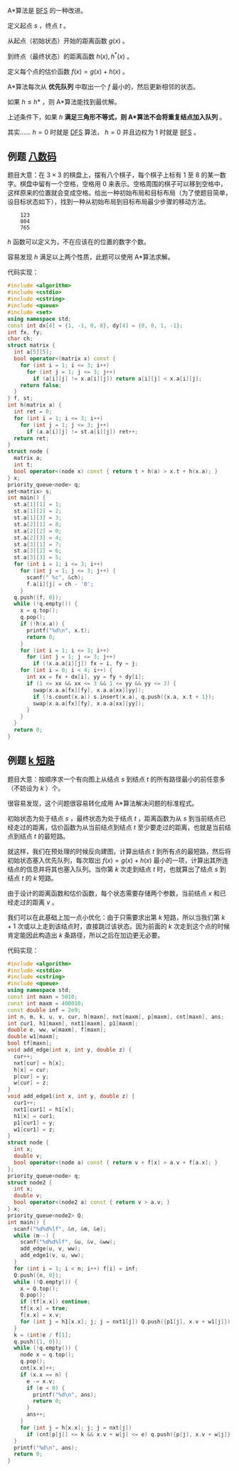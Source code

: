 A\*算法是 [BFS](./bfs.md) 的一种改进。

定义起点 $s$ ，终点 $t$ 。

从起点（初始状态）开始的距离函数 $g(x)$ 。

到终点（最终状态）的距离函数 $h(x), h^*(x)$ 。

定义每个点的估价函数 $f(x)=g(x)+h(x)$ 。

A\*算法每次从 **优先队列** 中取出一个 $f$ 最小的，然后更新相邻的状态。

如果 $h\leq h*$ ，则 A\*算法能找到最优解。

上述条件下，如果 $h$  **满足三角形不等式，则 A\*算法不会将重复结点加入队列** 。

其实…… $h=0$ 时就是 [DFS](./dfs.md) 算法， $h=0$ 并且边权为 $1$ 时就是 [BFS](./bfs.md) 。

## 例题 [八数码](https://www.luogu.com.cn/problem/P1379) 

题目大意：在 $3\times 3$ 的棋盘上，摆有八个棋子，每个棋子上标有 $1$ 至 $8$ 的某一数字。棋盘中留有一个空格，空格用 $0$ 来表示。空格周围的棋子可以移到空格中，这样原来的位置就会变成空格。给出一种初始布局和目标布局（为了使题目简单，设目标状态如下），找到一种从初始布局到目标布局最少步骤的移动方法。

```plain
    123
    804
    765
```

 $h$ 函数可以定义为，不在应该在的位置的数字个数。

容易发现 $h$ 满足以上两个性质，此题可以使用 A\*算法求解。

代码实现：

```cpp
#include <algorithm>
#include <cstdio>
#include <cstring>
#include <queue>
#include <set>
using namespace std;
const int dx[4] = {1, -1, 0, 0}, dy[4] = {0, 0, 1, -1};
int fx, fy;
char ch;
struct matrix {
  int a[5][5];
  bool operator<(matrix x) const {
    for (int i = 1; i <= 3; i++)
      for (int j = 1; j <= 3; j++)
        if (a[i][j] != x.a[i][j]) return a[i][j] < x.a[i][j];
    return false;
  }
} f, st;
int h(matrix a) {
  int ret = 0;
  for (int i = 1; i <= 3; i++)
    for (int j = 1; j <= 3; j++)
      if (a.a[i][j] != st.a[i][j]) ret++;
  return ret;
}
struct node {
  matrix a;
  int t;
  bool operator<(node x) const { return t + h(a) > x.t + h(x.a); }
} x;
priority_queue<node> q;
set<matrix> s;
int main() {
  st.a[1][1] = 1;
  st.a[1][2] = 2;
  st.a[1][3] = 3;
  st.a[2][1] = 8;
  st.a[2][2] = 0;
  st.a[2][3] = 4;
  st.a[3][1] = 7;
  st.a[3][2] = 6;
  st.a[3][3] = 5;
  for (int i = 1; i <= 3; i++)
    for (int j = 1; j <= 3; j++) {
      scanf(" %c", &ch);
      f.a[i][j] = ch - '0';
    }
  q.push({f, 0});
  while (!q.empty()) {
    x = q.top();
    q.pop();
    if (!h(x.a)) {
      printf("%d\n", x.t);
      return 0;
    }
    for (int i = 1; i <= 3; i++)
      for (int j = 1; j <= 3; j++)
        if (!x.a.a[i][j]) fx = i, fy = j;
    for (int i = 0; i < 4; i++) {
      int xx = fx + dx[i], yy = fy + dy[i];
      if (1 <= xx && xx <= 3 && 1 <= yy && yy <= 3) {
        swap(x.a.a[fx][fy], x.a.a[xx][yy]);
        if (!s.count(x.a)) s.insert(x.a), q.push({x.a, x.t + 1});
        swap(x.a.a[fx][fy], x.a.a[xx][yy]);
      }
    }
  }
  return 0;
}
```

## 例题 [k 短路](https://www.luogu.com.cn/problem/P2483) 

题目大意：按顺序求一个有向图上从结点 $s$ 到结点 $t$ 的所有路径最小的前任意多（不妨设为 $k$ ）个。

很容易发现，这个问题很容易转化成用 A\*算法解决问题的标准程式。

初始状态为处于结点 $s$ ，最终状态为处于结点 $t$ ，距离函数为从 $s$ 到当前结点已经走过的距离，估价函数为从当前结点到结点 $t$ 至少要走过的距离，也就是当前结点到结点 $t$ 的最短路。

就这样，我们在预处理的时候反向建图，计算出结点 $t$ 到所有点的最短路，然后将初始状态塞入优先队列，每次取出 $f(x)=g(x)+h(x)$ 最小的一项，计算出其所连结点的信息并将其也塞入队列。当你第 $k$ 次走到结点 $t$ 时，也就算出了结点 $s$ 到结点 $t$ 的 $k$ 短路。

由于设计的距离函数和估价函数，每个状态需要存储两个参数，当前结点 $x$ 和已经走过的距离 $v$ 。

我们可以在此基础上加一点小优化：由于只需要求出第 $k$ 短路，所以当我们第 $k+1$ 次或以上走到该结点时，直接跳过该状态。因为前面的 $k$ 次走到这个点的时候肯定能因此构造出 $k$ 条路径，所以之后在加边更无必要。

代码实现：

```cpp
#include <algorithm>
#include <cstdio>
#include <cstring>
#include <queue>
using namespace std;
const int maxn = 5010;
const int maxm = 400010;
const double inf = 2e9;
int n, m, k, u, v, cur, h[maxn], nxt[maxm], p[maxm], cnt[maxn], ans;
int cur1, h1[maxn], nxt1[maxm], p1[maxm];
double e, ww, w[maxm], f[maxn];
double w1[maxm];
bool tf[maxn];
void add_edge(int x, int y, double z) {
  cur++;
  nxt[cur] = h[x];
  h[x] = cur;
  p[cur] = y;
  w[cur] = z;
}
void add_edge1(int x, int y, double z) {
  cur1++;
  nxt1[cur1] = h1[x];
  h1[x] = cur1;
  p1[cur1] = y;
  w1[cur1] = z;
}
struct node {
  int x;
  double v;
  bool operator<(node a) const { return v + f[x] > a.v + f[a.x]; }
};
priority_queue<node> q;
struct node2 {
  int x;
  double v;
  bool operator<(node2 a) const { return v > a.v; }
} x;
priority_queue<node2> Q;
int main() {
  scanf("%d%d%lf", &n, &m, &e);
  while (m--) {
    scanf("%d%d%lf", &u, &v, &ww);
    add_edge(u, v, ww);
    add_edge1(v, u, ww);
  }
  for (int i = 1; i < n; i++) f[i] = inf;
  Q.push({n, 0});
  while (!Q.empty()) {
    x = Q.top();
    Q.pop();
    if (tf[x.x]) continue;
    tf[x.x] = true;
    f[x.x] = x.v;
    for (int j = h1[x.x]; j; j = nxt1[j]) Q.push({p1[j], x.v + w1[j]});
  }
  k = (int)e / f[1];
  q.push({1, 0});
  while (!q.empty()) {
    node x = q.top();
    q.pop();
    cnt[x.x]++;
    if (x.x == n) {
      e -= x.v;
      if (e < 0) {
        printf("%d\n", ans);
        return 0;
      }
      ans++;
    }
    for (int j = h[x.x]; j; j = nxt[j])
      if (cnt[p[j]] <= k && x.v + w[j] <= e) q.push({p[j], x.v + w[j]});
  }
  printf("%d\n", ans);
  return 0;
}
```
